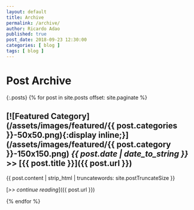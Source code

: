 ```yaml
---
layout: default
title: Archive
permalink: /archive/
author: Ricardo Adao
published: true
post_date: 2018-09-23 12:30:00
categories: [ blog ]
tags: [ blog ]
---
```


# Post Archive #

{:.posts}
{% for post in site.posts offset: site.paginate %}

## [![Featured Category](/assets/images/featured/{{ post.categories }}-50x50.png){:display inline;}](/assets/images/featured/{{ post.category }}-150x150.png) _**{{ post.date | date_to_string }}**_ >> [{{ post.title }}]({{ post.url }}) ##

{{ post.content | strip_html | truncatewords: site.postTruncateSize }}

[_>> continue  reading_]({{ post.url }})

{% endfor %}
